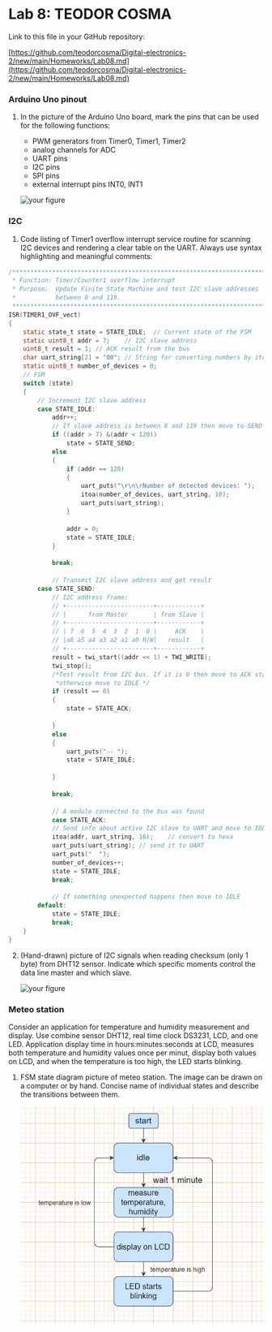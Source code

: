 # Lab 8: TEODOR COSMA

Link to this file in your GitHub repository:

[https://github.com/teodorcosma/Digital-electronics-2/new/main/Homeworks/Lab08.md](https://github.com/teodorcosma/Digital-electronics-2/new/main/Homeworks/Lab08.md)

### Arduino Uno pinout

1. In the picture of the Arduino Uno board, mark the pins that can be used for the following functions:
   * PWM generators from Timer0, Timer1, Timer2
   * analog channels for ADC
   * UART pins
   * I2C pins
   * SPI pins
   * external interrupt pins INT0, INT1

   ![your figure](Images/arduino_uno_pinout.png)

### I2C

1. Code listing of Timer1 overflow interrupt service routine for scanning I2C devices and rendering a clear table on the UART. Always use syntax highlighting and meaningful comments:

```c
/**********************************************************************
 * Function: Timer/Counter1 overflow interrupt
 * Purpose:  Update Finite State Machine and test I2C slave addresses 
 *           between 8 and 119.
 **********************************************************************/
ISR(TIMER1_OVF_vect)
{
	static state_t state = STATE_IDLE;	// Current state of the FSM
	static uint8_t addr = 7;	// I2C slave address
	uint8_t result = 1;	// ACK result from the bus
	char uart_string[2] = "00";	// String for converting numbers by itoa()
	static uint8_t number_of_devices = 0;
	// FSM
	switch (state)
	{
		// Increment I2C slave address
		case STATE_IDLE:
			addr++;
			// If slave address is between 8 and 119 then move to SEND state
			if ((addr > 7) &(addr < 120))
				state = STATE_SEND;
			else
			{
				if (addr == 120)
				{
					uart_puts("\r\n\rNumber of detected devices: ");
					itoa(number_of_devices, uart_string, 10);
					uart_puts(uart_string);
				}

				addr = 0;
				state = STATE_IDLE;
			}

			break;

			// Transmit I2C slave address and get result
		case STATE_SEND:
			// I2C address frame:
			// +------------------------+------------+
			// |      from Master       | from Slave |
			// +------------------------+------------+
			// | 7  6  5  4  3  2  1  0 |     ACK    |
			// |a6 a5 a4 a3 a2 a1 a0 R/W|   result   |
			// +------------------------+------------+
			result = twi_start((addr << 1) + TWI_WRITE);
			twi_stop();
			/*Test result from I2C bus. If it is 0 then move to ACK state, 
			 *otherwise move to IDLE */
			if (result == 0)
			{
				state = STATE_ACK;

			}
			else
			{
				uart_puts("-- ");
				state = STATE_IDLE;

			}

			break;

			// A module connected to the bus was found
			case STATE_ACK:
			// Send info about active I2C slave to UART and move to IDLE
			itoa(addr, uart_string, 16);	// convert to hexa
			uart_puts(uart_string);	// send it to UART
			uart_puts("  ");
			number_of_devices++;
			state = STATE_IDLE;
			break;

			// If something unexpected happens then move to IDLE
		default:
			state = STATE_IDLE;
			break;
	}
}
```

2. (Hand-drawn) picture of I2C signals when reading checksum (only 1 byte) from DHT12 sensor. Indicate which specific moments control the data line master and which slave.

   ![your figure]()

### Meteo station

Consider an application for temperature and humidity measurement and display. Use combine sensor DHT12, real time clock DS3231, LCD, and one LED. Application display time in hours:minutes:seconds at LCD, measures both temperature and humidity values once per minut, display both values on LCD, and when the temperature is too high, the LED starts blinking.

1. FSM state diagram picture of meteo station. The image can be drawn on a computer or by hand. Concise name of individual states and describe the transitions between them.

   ![lab08flow.jpg](lab08flow.jpg)

